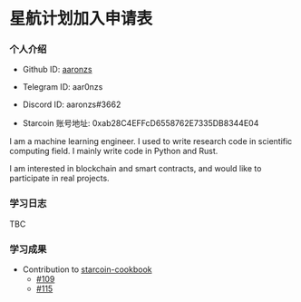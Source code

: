 

# 星航计划加入申请表

### 个人介绍

* Github ID: [aaronzs](https://github.com/aaronzs)

* Telegram ID: aar0nzs

* Discord ID: aaronzs#3662

* Starcoin 账号地址: 0xab28C4EFFcD6558762E7335DB8344E04

I am a machine learning engineer. I used to write research code in scientific computing field. I mainly write code in Python and Rust.

I am interested in blockchain and smart contracts, and would like to participate in real projects.

### 学习日志

TBC

### 学习成果

- Contribution to [starcoin-cookbook](https://github.com/starcoinorg/starcoin-cookbook)
    - [#109](https://github.com/starcoinorg/starcoin-cookbook/pull/109)
    - [#115](https://github.com/starcoinorg/starcoin-cookbook/pull/115)
